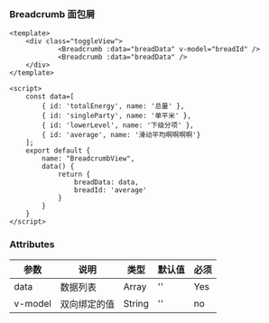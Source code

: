 ### Breadcrumb 面包屑

<template>
    <div class="toggleView">
            <Breadcrumb :data="breadData" v-model="breadId" />
            <Breadcrumb :data="breadData" />
    </div>
</template>

<script>
    const data=[
        { id: 'totalEnergy', name: '总量' },
        { id: 'singleParty', name: '单平米' },
        { id: 'lowerLevel', name: '下级分项' },
        { id: 'average', name: '滑动平均啊啊啊啊'}
    ];
    export default {
        name: "BreadcrumbView",
        data() {
            return {
                breadData: data,
                breadId: 'average'
            }
        }
    }
</script>

```vue
<template>
    <div class="toggleView">
            <Breadcrumb :data="breadData" v-model="breadId" />
            <Breadcrumb :data="breadData" />
    </div>
</template>

<script>
    const data=[
        { id: 'totalEnergy', name: '总量' },
        { id: 'singleParty', name: '单平米' },
        { id: 'lowerLevel', name: '下级分项' },
        { id: 'average', name: '滑动平均啊啊啊啊'}
    ];
    export default {
        name: "BreadcrumbView",
        data() {
            return {
                breadData: data,
                breadId: 'average'
            }
        }
    }
</script>

```

### Attributes

| 参数     | 说明  | 类型    | 默认值  | 必须    |
| ------- | ---- | ------ | ------- | ------ |
| data    | 数据列表 | Array | '' | Yes     |
| v-model    | 双向绑定的值 | String | '' | no     |